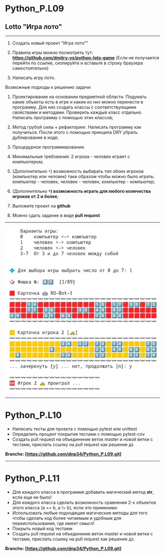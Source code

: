 # Python_P.L09
## **Lotto "Игра лото"**
---

1. Создать новый проект "Игра лото""
2. Правила игры можно посмотреть тут:  
**https://github.com/dmitry-vs/python-loto-game**
(Если не получается перейти по ссылке, скопируйте и вставьте в строку браузера самостоятельно)

3. Написать игру лото.
 
Возможные подходы к решению задачи:
1) Проектирование на основании предметной области. Подумать какие объекты есть в игре и какие из них можно перенести в программу. Для них создать классы с соответствующими свойствами и методами. Проверить каждый класс отдельно. Написать программу с помощью этих классов;
 
2) Метод грубой силы + рефакторинг. Написать программу как получиться. После этого с помощью принципа DRY убрать дублирование в коде;
 
3) Процедурное программирование.
 
4. Минимальные требования: 2 игрока - человек играет с компьютером;
5. (Дополнительно ``*``) возможность выбирать тип обоих игроков (компьютер или человек) таки образом чтобы можно было играть: компьютер - человек, человек - человек, компьютер - компьютер;
6. (Дополнительно **``*``) возможность играть для любого количества игроков от 2 и более**;
 
7. Выложите проект на **github**
8. Можно сдать задание в виде **pull request**

---

![EMOJI LOTTO](lotto_00.jpg "Игра лото")

---
# Python_P.L10
- Написать тесты для проекта с помощью pytest или unittest
- Определить процент покрытия тестами с помощью pytest-cov
- Создать pull request на объединение веток master и новой ветки с тестами, прислать ссылку на pull request как решение дз

**Branche: [https://github.com/dnp34/Python_P.L09.git]**


---
# Python_P.L11
- Для каждого класса в программе добавить магический метод __str__, если еще не было!
- Для каждого класса сделать возможность сравнения 2-х объектов этого класса (a == b, a != b), если это применимо
- Использовать любые подходящие магические методы для того чтобы сделать код более читаемым и удобным для переиспользования, где имеет смысл!
- Покрыть новый код тестами
- Создать pull request на объединение веток master и новой ветки с тестами, прислать ссылку на pull request как решение дз.

**Branche: [https://github.com/dnp34/Python_P.L09.git]**
